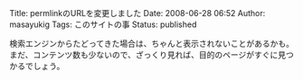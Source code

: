 Title: permlinkのURLを変更しました
Date: 2008-06-28 06:52
Author: masayukig
Tags: このサイトの事
Status: published

検索エンジンからたどってきた場合は、ちゃんと表示されないことがあるかも。  
まだ、コンテンツ数も少ないので、ざっくり見れば、目的のページがすぐに見つかるでしょう。
